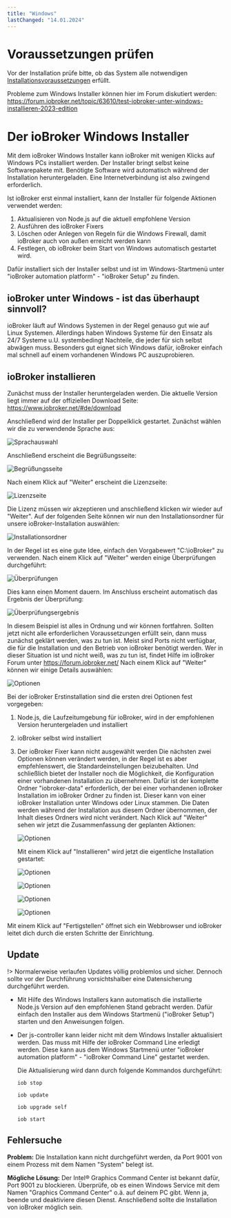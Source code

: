```yaml
---
title: "Windows"
lastChanged: "14.01.2024"
---
```


# Voraussetzungen prüfen

Vor der Installation prüfe bitte, ob das System alle notwendigen [Installationsvoraussetzungen](./requirements.md) erfüllt.

Probleme zum Windows Installer können hier im Forum diskutiert werden: https://forum.iobroker.net/topic/63610/test-iobroker-unter-windows-installieren-2023-edition

# Der ioBroker Windows Installer

Mit dem ioBroker Windows Installer kann ioBroker mit wenigen Klicks auf Windows PCs installiert werden. Der Installer bringt selbst keine Softwarepakete mit. Benötigte Software wird automatisch während der Installation heruntergeladen. Eine Internetverbindung ist also zwingend erforderlich.

Ist ioBroker erst einmal installiert, kann der Installer für folgende Aktionen verwendet werden:

1. Aktualisieren von Node.js auf die aktuell empfohlene Version
2. Ausführen des ioBroker Fixers
3. Löschen oder Anlegen von Regeln für die Windows Firewall, damit ioBroker auch von außen erreicht werden kann
4. Festlegen, ob ioBroker beim Start von Windows automatisch gestartet wird.

Dafür installiert sich der Installer selbst und ist im Windows-Startmenü unter "ioBroker automation platform" - "ioBroker Setup" zu finden.

## ioBroker unter Windows - ist das überhaupt sinnvoll?

ioBroker läuft auf Windows Systemen in der Regel genauso gut wie auf Linux Systemen. Allerdings haben Windows Systeme für den Einsatz als 24/7 Systeme u.U. systembedingt Nachteile, die jeder für sich selbst abwägen muss.
Besonders gut eignet sich Windows dafür, ioBroker einfach mal schnell auf einem vorhandenen Windows PC auszuprobieren.

## ioBroker installieren

Zunächst muss der Installer heruntergeladen werden. Die aktuelle Version liegt immer auf der offiziellen Download Seite: https://www.iobroker.net/#de/download

Anschließend wird der Installer per Doppelklick gestartet. Zunächst wählen wir die zu verwendende Sprache aus:

![Sprachauswahl](./media/windows/InstallWin_language.png "Sprachauswahl")

Anschließend erscheint die Begrüßungsseite:

![Begrüßungsseite](./media/windows/InstallWin_welcome.png "Begrüßungsseite")

Nach einem Klick auf "Weiter" erscheint die Lizenzseite:

![Lizenzseite](./media/windows/InstallWin_license.png "Lizenzseite")

Die Lizenz müssen wir akzeptieren und anschließend klicken wir wieder auf "Weiter". Auf der folgenden Seite können wir nun den Installationsordner für unsere ioBroker-Installation auswählen:

![Installationsordner](./media/windows/InstallWin_folder.png "Installationsordner")

In der Regel ist es eine gute Idee, einfach den Vorgabewert "C:\ioBroker" zu verwenden. Nach einem Klick auf "Weiter" werden einige Überprüfungen durchgeführt:

![Überprüfungen](./media/windows/InstallWin_check.png "Überprüfungen")

Dies kann einen Moment dauern. Im Anschluss erscheint automatisch das Ergebnis der Überprüfung:

![Überprüfungsergebnis](./media/windows/InstallWin_checkresult.png "Überprüfungsergebnis")

In diesem Beispiel ist alles in Ordnung und wir können fortfahren. Sollten jetzt nicht alle erforderlichen Voraussetzungen erfüllt sein, dann muss zunächst geklärt werden, was zu tun ist. Meist sind Ports nicht verfügbar, die für die Installation und den Betrieb von ioBroker benötigt werden. Wer in dieser Situation ist und nicht weiß, was zu tun ist, findet Hilfe im ioBroker Forum unter https://forum.iobroker.net/
Nach einem Klick auf "Weiter" können wir einige Details auswählen:

![Optionen](./media/windows/InstallWin_options.png "Optionen")

Bei der ioBroker Erstinstallation sind die ersten drei Optionen fest vorgegeben:

1. Node.js, die Laufzeitumgebung für ioBroker, wird in der empfohlenen Version heruntergeladen und installiert
2. ioBroker selbst wird installiert
3. Der ioBroker Fixer kann nicht ausgewählt werden
   Die nächsten zwei Optionen können verändert werden, in der Regel ist es aber empfehlenswert, die Standardeinstellungen beizubehalten.
   Und schließlich bietet der Installer noch die Möglichkeit, die Konfiguration einer vorhandenen Installation zu übernehmen. Dafür ist der komplette Ordner "iobroker-data" erforderlich, der bei einer vorhandenen ioBroker Installation im ioBroker Ordner zu finden ist. Dieser kann von einer ioBroker Installation unter Windows oder Linux stammen. Die Daten werden während der Installation aus diesem Ordner übernommen, der Inhalt dieses Ordners wird nicht verändert.
   Nach Klick auf "Weiter" sehen wir jetzt die Zusammenfassung der geplanten Aktionen:

   ![Optionen](./media/windows/InstallWin_summary.png "Optionen")

   Mit einem Klick auf "Installieren" wird jetzt die eigentliche Installation gestartet:

   ![Optionen](./media/windows/InstallWin_downloadnode.png "Optionen")

   ![Optionen](./media/windows/InstallWin_installnode.png "Optionen")

   ![Optionen](./media/windows/InstallWin_installiobroker.png "Optionen")

   ![Optionen](./media/windows/InstallWin_finish.png "Optionen")

Mit einem Klick auf "Fertigstellen" öffnet sich ein Webbrowser und ioBroker leitet dich durch die ersten Schritte der Einrichtung.

## Update

!> Normalerweise verlaufen Updates völlig problemlos und sicher. Dennoch sollte vor der Durchführung vorsichtshalber eine Datensicherung durchgeführt werden.

- Mit Hilfe des Windows Installers kann automatisch die installierte Node.js Version auf den empfohlenen Stand gebracht werden.
  Dafür einfach den Installer aus dem Windows Startmenü ("ioBroker Setup") starten und den Anweisungen folgen.
- Der js-controller kann leider nicht mit dem Windows Installer aktualisiert werden. Das muss mit Hilfe der ioBroker Command Line erledigt werden. Diese kann aus dem Windows Startmenü unter "ioBroker automation platform" - "ioBroker Command Line" gestartet werden.

  Die Aktualisierung wird dann durch folgende Kommandos durchgeführt:

  `iob stop`

  `iob update`

  `iob upgrade self`

  `iob start`

## Fehlersuche

**Problem:**
Die Installation kann nicht durchgeführt werden, da Port 9001 von einem Prozess mit dem Namen "System" belegt ist.

**Mögliche Lösung:**
Der Intel® Graphics Command Center ist bekannt dafür, Port 9001 zu blockieren.
Überprüfe, ob es einen Windows Service mit dem Namen "Graphics Command Center" o.ä. auf deinem PC gibt. Wenn ja, beende und deaktiviere diesen Dienst.
Anschließend sollte die Installation von ioBroker möglich sein.
